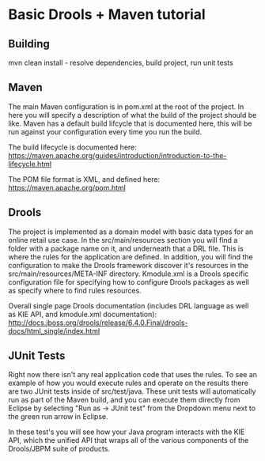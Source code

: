 Basic Drools + Maven tutorial
====

Building
----------
mvn clean install - resolve dependencies, build project, run unit tests

Maven
---------------------------
The main Maven configuration is in pom.xml at the root of the project. In here you will specify a description of what the build of the project should be like.
Maven has a default build lifcycle that is documented here, this will be run against your configuration every time you run the build.

The build lifecycle is documented here: https://maven.apache.org/guides/introduction/introduction-to-the-lifecycle.html

The POM file format is XML, and defined here: https://maven.apache.org/pom.html

Drools
---------
The project is implemented as a domain model with basic data types for an online retail use case. In the src/main/resources section you will find a folder
with a package name on it, and underneath that a DRL file. This is where the rules for the application are defined. In addition, you will find the
configuration to make the Drools framework discover it's resources in the src/main/resources/META-INF directory. Kmodule.xml is a Drools specific
configuration file for specifying how to configure Drools packages as well as specify where to find rules resources.

Overall single page Drools documentation (includes DRL language as well as KIE API, and kmodule.xml documentation):
http://docs.jboss.org/drools/release/6.4.0.Final/drools-docs/html_single/index.html

JUnit Tests
----------
Right now there isn't any real application code that uses the rules. To see an example of how you would execute rules and operate on the results there are
two JUnit tests inside of src/test/java. These unit tests will automatically run as part of the Maven build, and you can execute them directly from Eclipse
by selecting "Run as -> JUnit test" from the Dropdown menu next to the green run arrow in Eclipse.

In these test's you will see how your Java program interacts with the KIE API, which the unified API that wraps all of the various components of the Drools/JBPM suite
of products.

